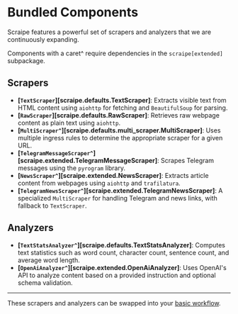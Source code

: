 # Bundled Components
Scraipe features a powerful set of scrapers and analyzers that we are continuously expanding.

Components with a caret^ require dependencies in the `scraipe[extended]` subpackage.

## Scrapers

- **[`TextScraper`][scraipe.defaults.TextScraper]**: Extracts visible text from HTML content using `aiohttp` for fetching and `BeautifulSoup` for parsing.
- **[`RawScraper`][scraipe.defaults.RawScraper]**: Retrieves raw webpage content as plain text using `aiohttp`.
- **[`MultiScraper^`][scraipe.defaults.multi_scraper.MultiScraper]**: Uses multiple ingress rules to determine the appropriate scraper for a given URL.
- **[`TelegramMessageScraper^`][scraipe.extended.TelegramMessageScraper]**: Scrapes Telegram messages using the `pyrogram` library.
- **[`NewsScraper^`][scraipe.extended.NewsScraper]**: Extracts article content from webpages using `aiohttp` and `trafilatura`.
- **[`TelegramNewsScraper^`][scraipe.extended.TelegramNewsScraper]**: A specialized `MultiScraper` for handling Telegram and news links, with fallback to `TextScraper`.

## Analyzers

- **[`TextStatsAnalyzer^`][scraipe.defaults.TextStatsAnalyzer]**: Computes text statistics such as word count, character count, sentence count, and average word length.
- **[`OpenAiAnalyzer^`][scraipe.extended.OpenAiAnalyzer]**: Uses OpenAI's API to analyze content based on a provided instruction and optional schema validation.

---

These scrapers and analyzers can be swapped into your [basic workflow](./basic_workflow.md).